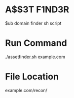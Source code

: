 # A$$3T F1ND3R
 $ub domain finder sh script
# Run Command
 ./assetfinder.sh example.com
# File Location
 example.com/recon/
